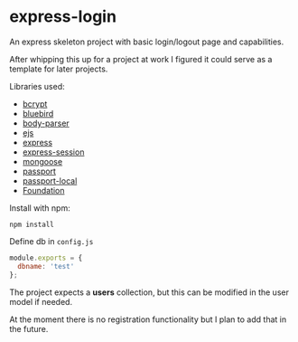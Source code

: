 # express-login
An express skeleton project with basic login/logout page and capabilities.

After whipping this up for a project at work I figured it could serve as a template for later projects.

Libraries used:

* [bcrypt](https://github.com/ncb000gt/node.bcrypt.js/)
* [bluebird](https://github.com/petkaantonov/bluebird)
* [body-parser](https://github.com/expressjs/body-parser)
* [ejs](https://github.com/mde/ejs)
* [express](http://expressjs.com/)
* [express-session](https://github.com/expressjs/session)
* [mongoose](https://github.com/Automattic/mongoose)
* [passport](http://passportjs.org/)
* [passport-local](https://github.com/jaredhanson/passport-local)
* [Foundation](http://foundation.zurb.com/)

Install with npm:

```
npm install
```

Define db in ```config.js```
```js
module.exports = {
  dbname: 'test'
};
```

The project expects a **users** collection, but this can be modified in the user model if needed.

At the moment there is no registration functionality but I plan to add that in the future.
